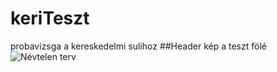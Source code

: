 # keriTeszt
probavizsga a kereskedelmi sulihoz
##Header kép a teszt fölé
![Névtelen terv](https://github.com/gorcsvra/keriTeszt/assets/66862598/dc193229-37dd-427c-b6bf-4c5486a94937)
